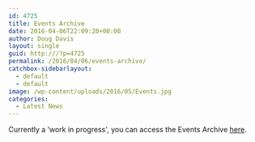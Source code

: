 ```yaml
---
id: 4725
title: Events Archive
date: 2016-04-06T22:09:20+00:00
author: Doug Davis
layout: single
guid: http:///?p=4725
permalink: /2016/04/06/events-archive/
catchbox-sidebarlayout:
  - default
  - default
image: /wp-content/uploads/2016/05/Events.jpg
categories:
  - Latest News
---
```

Currently a &#8216;work in progress&apos;, you can access the Events Archive [here](http:///services/pr/events-archive/).
